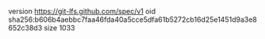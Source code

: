 version https://git-lfs.github.com/spec/v1
oid sha256:b606b4aebbc7faa46fda40a5cce5dfa61b5272cb16d25e1451d9a3e8652c38d3
size 1033
